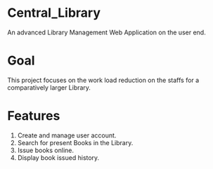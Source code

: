 # Central_Library
An advanced Library Management Web Application on the user end.

# Goal
This project focuses on the work load reduction on the staffs for a comparatively larger Library.

# Features
1. Create and manage user account.
2. Search for present Books in the Library.
3. Issue books online.
4. Display book issued history.
